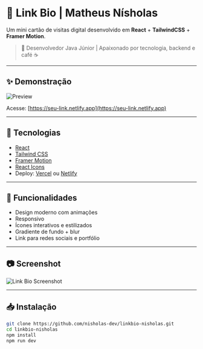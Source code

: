 # 🚀 Link Bio | Matheus Nísholas

Um mini cartão de visitas digital desenvolvido em **React** + **TailwindCSS** + **Framer Motion**.

> 💼 Desenvolvedor Java Júnior | Apaixonado por tecnologia, backend e café ☕

---

## ✨ Demonstração

![Preview](./public/preview.png) <!-- Altere se precisar -->

Acesse: [https://seu-link.netlify.app](https://seu-link.netlify.app)

---

## 🧠 Tecnologias

- [React](https://react.dev/)
- [Tailwind CSS](https://tailwindcss.com/)
- [Framer Motion](https://www.framer.com/motion/)
- [React Icons](https://react-icons.github.io/react-icons/)
- Deploy: [Vercel](https://vercel.com/) ou [Netlify](https://www.netlify.com/)

---

## 🧰 Funcionalidades

- Design moderno com animações
- Responsivo
- Ícones interativos e estilizados
- Gradiente de fundo + blur
- Link para redes sociais e portfólio

---

## 📷 Screenshot

![Link Bio Screenshot](./public/screenshot.png) <!-- Coloque sua imagem aqui -->

---

## 📥 Instalação

```bash
git clone https://github.com/nisholas-dev/linkbio-nisholas.git
cd linkbio-nisholas
npm install
npm run dev
